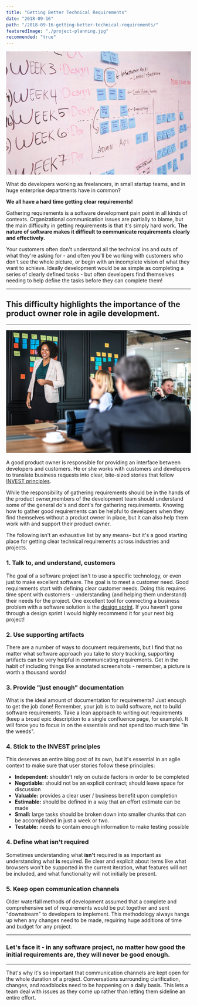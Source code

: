 ```yaml
---
title: "Getting Better Technical Requirements"
date: "2018-09-16"
path: "/2018-09-16-getting-better-technical-requirements/"
featuredImage: "./project-planning.jpg"
recommended: "true"
---
```

![Planning a project with sticky notes](./project-planning.jpg)

What do developers working as freelancers, in small startup teams, and in huge enterprise departments have in common?

 **We all have a hard time getting clear requirements!**
 
  Gathering requirements is a software development pain point in all kinds of contexts. Organizational communication issues are partially to blame, but the main difficulty in getting requirements is that it's simply hard work. **The nature of software makes it difficult to communicate requirements clearly and effectively.** 

Your customers often don't understand all the technical ins and outs of what they're asking for - and often you'll be working with customers who don't see the whole picture, or begin with an incomplete vision of what they want to achieve. Ideally development would be as simple as completing a series of clearly defined tasks - but often developers find themselves needing to help define the tasks before they can complete them!


***
## This difficulty highlights the importance of the product owner role in agile development.
***

![An agile product owner](./product-owner.jpg)


A good product owner is responsible for providing an interface between developers and customers. He or she works with customers and developers to translate business requests into clear, bite-sized stories that follow [INVEST principles](https://www.agilealliance.org/glossary/invest/#q=~(filters~(postType~(~'page~'post~'aa_book~'aa_event_session~'aa_experience_report~'aa_glossary~'aa_research_paper~'aa_video)~tags~(~'invest))~searchTerm~'~sort~false~sortDirection~'asc~page~1)).

While the responsibility of gathering requirements should be in the hands of the product owner,members of the development team should understand some of the general do's and dont's for gathering requirements. Knowing how to gather good requirements can be helpful to developers when they find themselves without a product owner in place, but it can also help them work with and support their product owner. 

The following isn't an exhaustive list by any means- but it's a good starting place for getting clear technical requirements across industries and projects.


### 1. Talk to, and understand, customers

The goal of a software project isn't to use a specific technology, or even just to make excellent software. The goal is to meet a customer need. Good requirements start with defining clear customer needs. Doing this requires time spent with customers - understanding (and helping them understand) their needs for the project.
One excellent tool for connecting a business problem with a software solution is the [design sprint](http://www.gv.com/sprint/). If you haven't gone through a design sprint I would highly recommend it for your next big project!


### 2. Use supporting artifacts

There are a number of ways to document requirements, but I find that no matter what software approach you take to story tracking, supporting artifacts can be very helpful in communicating requirements. Get in the habit of including things like annotated screenshots - remember, a picture is worth a thousand words!

### 3. Provide "just enough" documentation

What is the ideal amount of documentation for requirements? Just enough to get the job done! Remember, your job is to build software, not to build software requirements. Take a lean approach to writing out requirements (keep a broad epic description to a single confluence page, for example). It will force you to focus in on the essentials and not spend too much time "in the weeds". 

### 4. Stick to the INVEST principles

This deserves an entire blog post of its own, but it's essential in an agile context to make sure that user stories follow these principles:
- **Independent:** shouldn't rely on outside factors in order to be completed
- **Negotiable:** should not be an explicit contract; should leave space for discussion
- **Valuable:** provides a clear user / business benefit upon completion
- **Estimable:** should be defined in a way that an effort estimate can be made
- **Small:** large tasks should be broken down into smaller chunks that can be accomplished in just a week or two.
- **Testable:** needs to contain enough information to make testing possible

### 4. Define what isn't required

Sometimes understanding what **isn't** required is as important as understanding what **is** required. Be clear and explicit about items like what browsers won't be supported in the current iteration, what features will not be included, and what functionality will not initially be present.

### 5. Keep open communication channels

Older waterfall methods of development assumed that a complete and comprehensive set of requirements would be put together and sent "downstream" to developers to implement. This methodology always hangs up when any changes need to be made, requiring huge additions of time and budget for any project. 

***
### Let's face it - in any software project, no matter how good the initial requirements are, they will never be good enough.
*** 

That's why it's so important that communication channels are kept open for the whole duration of a project. Conversations surrounding clarification, changes, and roadblocks need to be happening on a daily basis. This lets a team deal with issues as they come up rather than letting them sideline an entire effort.

